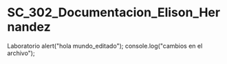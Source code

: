 # SC_302_Documentacion_Elison_Hernandez
Laboratorio
alert("hola mundo_editado");
console.log("cambios en el archivo");
